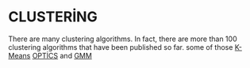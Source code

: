 # CLUSTERİNG  
There are many clustering algorithms. In fact, there are more than 100 clustering algorithms that have been published so far.
some of those 
[K-Means](https://github.com/remziyeer/CLUSTERING/blob/main/kmeans.ipynb) 
[OPTİCS](https:/github.com/remziyeer/CLUSTERING/blob/main/ml_OpticsKümeleme.ipynb)
and 
[GMM](https://github.com/remziyeer/CLUSTERING/blob/main/GMM.ipynb)

